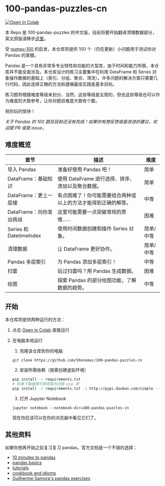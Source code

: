 # 100-pandas-puzzles-cn

[![Open In Colab](https://colab.research.google.com/assets/colab-badge.svg)](https://colab.research.google.com/github/VXenomac/100-pandas-puzzles-cn/blob/master/)

本 Repo 是 100-pandas-puzzles 的中文版，目前将要开始翻译清理数据部分，英文原版请移步[这里](https://github.com/ajcr/100-pandas-puzzles)。

受 [numpy-100](https://github.com/rougier/numpy-100) 的启发，本仓库将提供 100 个（仍在更新）小问题用于测试你对 Pandas 的掌握。

Pandas 是一个具有非常多专业特性和功能的大型库，由于时间和能力所限，本仓库并不能全面涉及。本仓库设计的练习主要集中在利用 DataFrame 和 Series 对象操作数据的基础上（索引、分组、聚合、清洗）。许多问题的解决方案只需要几行代码，因此选择正确的方法和遵循最佳实践是基本目标。

练习题将根据难度等级来划分，当然，这些等级是主观的，但也这些等级也可以作为难度的大致参考，让你对题目难度大致有个数。

祝你玩的愉快！

*关于 Pandas 的 100 题目目前还没有完成！如果你有想反馈或是改进的建议，欢迎提 PR 或是 issue。*

## 难度概览

| 章节                    | 描述                                                         | 难度      |
| ----------------------- | ------------------------------------------------------------ | --------- |
| 导入 Pandas             | 准备好使用 Pandas 吧！                                       | 简单      |
| DataFrame：基础知识     | 使用 DataFrame 进行选择、排序、添加以及聚合数据。            | 简单      |
| DataFrame：更上一层楼   | 有点困难了！你可能需要结合两种或以上的方法才能得到正确的解答。 | 中等      |
| DataFrame：向你发出挑战 | 这里可能需要一点突破常规的思维……                             | 困难      |
| Series 和 DatetimeIndex | 使用时间数据创建和操作 Series 对象。                         | 简单/中等 |
| 清理数据                | 让 DataFrame 更好协作。                                      | 简单/中等 |
| Pandas 多层索引         | 为 Pandas 添加多层索引！                                     | 中等      |
| 扫雷                    | 玩过扫雷吗？用 Pandas 生成数据。                             | 困难      |
| 绘图                    | 探索 Pandas 的部分绘图功能，了解数据的趋势。                 | 中等      |

## 开始

本仓库将提供两种运行的方法：

1. 点击 [Open in Colab](https://colab.research.google.com/github/VXenomac/100-pandas-puzzles-cn/blob/master/) 直接运行

2. 在电脑本地运行

   1. 克隆该仓库到你的电脑

   ```bash
   git clone https://github.com/VXenomac/100-pandas-puzzles-cn
   ```

   2. 安装所需依赖（按需创建虚拟环境）

   ```bash
   pip install -r requirements.txt
   # 如果下载缓慢可换用国内豆瓣 pip 源
   pip install -r requirements.txt -i http://pypi.douban.com/simple --trusted-host pypi.douban.com
   ```

   3. 打开 Jupyter Notebook

   ```
   jupyter notebook --notebook-dir=100-pandas-puzzles-cn
   ```

   现在你应该可以在你的浏览器中看见它们了。

## 其他资料

如果你想再开始之前复习复习 pandas，官方文档是一个不错的选择：

- [10 minutes to pandas](http://pandas.pydata.org/pandas-docs/version/0.17.0/10min.html)
- [pandas basics](http://pandas.pydata.org/pandas-docs/version/0.17.0/basics.html)
- [tutorials](http://pandas.pydata.org/pandas-docs/stable/tutorials.html)
- [cookbook and idioms](http://pandas.pydata.org/pandas-docs/version/0.17.0/cookbook.html#cookbook)
- [Guilherme Samora's pandas exercises](https://github.com/guipsamora/pandas_exercises)